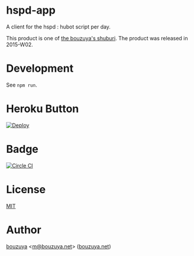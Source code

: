 # hspd-app

A client for the hspd : hubot script per day.

This product is one of [the bouzuya's shuburi][shuburi]. The product was released in 2015-W02.

# Development

See `npm run`.

# Heroku Button

[![Deploy][heroku-button]][heroku-deploy]

# Badge

[![Circle CI][circle-ci-badge]][circle-ci]

# License

[MIT](LICENSE)

# Author

[bouzuya][] &lt;[m@bouzuya.net][email]&gt; ([bouzuya.net][url])

[shuburi]: http://shuburi.org/
[bouzuya]: https://github.com/bouzuya/
[email]: mailto:m@bouzuya.net
[url]: http://bouzuya.net

[circle-ci]: https://circleci.com/gh/bouzuya/hspd-app
[circle-ci-badge]: https://circleci.com/gh/bouzuya/hspd-app.svg?style=svg
[heroku-button]: https://www.herokucdn.com/deploy/button.png
[heroku-deploy]: https://heroku.com/deploy
